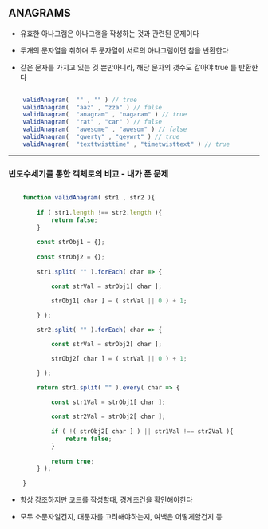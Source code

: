 ## ANAGRAMS

- 유효한 아나그램은 아나그램을 작성하는 것과 관련된 문제이다


- 두개의 문자열을 취하며 두 문자열이 서로의 아나그램이면 참을 반환한다


- 같은 문자를 가지고 있는 것 뿐만아니라, 해당 문자의 갯수도 같아야 true 를 반환한다

````javascript
    
    validAnagram(  "" , "" ) // true
    validAnagram(  "aaz" , "zza" ) // false
    validAnagram(  "anagram" , "nagaram" ) // true
    validAnagram(  "rat" , "car" ) // false
    validAnagram(  "awesome" , "awesom" ) // false
    validAnagram(  "qwerty" , "qeywrt" ) // true
    validAnagram(  "texttwisttime" , "timetwisttext" ) // true

````

---

### 빈도수세기를 통한 객체로의 비교 - 내가 푼 문제

````javascript

    function validAnagram( str1 , str2 ){
        
        if ( str1.length !== str2.length ){
            return false;
        }
        
        const strObj1 = {};
        
        const strObj2 = {};
        
        str1.split( "" ).forEach( char => {

            const strVal = strObj1[ char ];

            strObj1[ char ] = ( strVal || 0 ) + 1;
            
        } );

        str2.split( "" ).forEach( char => {

            const strVal = strObj2[ char ];

            strObj2[ char ] = ( strVal || 0 ) + 1;

        } );

        return str1.split( "" ).every( char => {

            const str1Val = strObj1[ char ];
            
            const str2Val = strObj2[ char ];
            
            if ( !( strObj2[ char ] ) || str1Val !== str2Val ){
                return false;
            }
            
            return true;
        } );
        
    }

````

- 항상 강조하지만 코드를 작성할때, 경계조건을 확인해야한다


- 모두 소문자일건지, 대문자를 고려해야하는지, 여백은 어떻게할건지 등